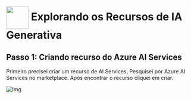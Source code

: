 <h1>
    <a href="https://www.dio.me/">
     <img align="center" width="60px" src="https://hermes.dio.me/lab_projects/badges/c1203540-e5d4-40d1-a1e8-a7e0387d8abe.png"></a>
    <span> 
Explorando os Recursos de IA Generativa
</span>
</h1>

## Passo 1: Criando recurso do Azure AI Services

Primeiro precisei criar um recurso de AI Services, Pesquisei por Azure AI Services no marketplace. Após encontrar o recurso cliquei em criar.

![Img](./imagens/img1.gif)
